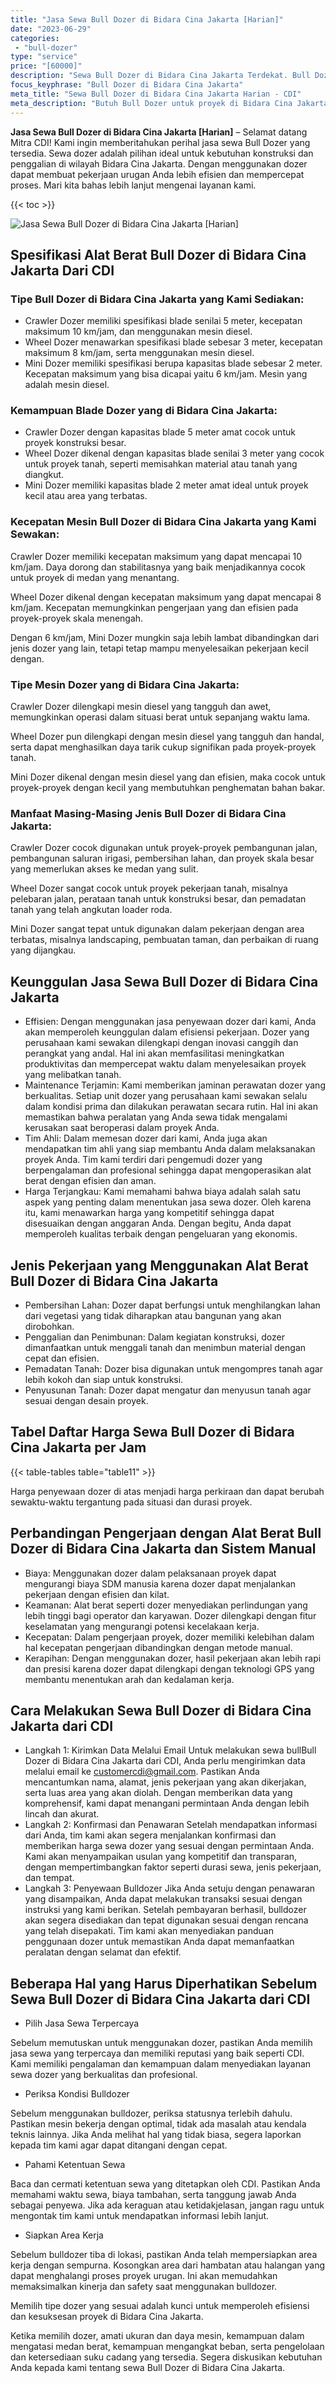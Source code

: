 ```yaml
---
title: "Jasa Sewa Bull Dozer di Bidara Cina Jakarta [Harian]"
date: "2023-06-29"
categories:
 - "bull-dozer"
type: "service"
price: "[60000]"
description: "Sewa Bull Dozer di Bidara Cina Jakarta Terdekat. Bull Dozer ini menjadi solusi utama dalam proyek pembangunan sebagai alat berat berkualitas tinggi dan produktif. Hubungi kami untuk informasi lebih detail."
focus_keyphrase: "Bull Dozer di Bidara Cina Jakarta"
meta_title: "Sewa Bull Dozer di Bidara Cina Jakarta Harian - CDI"
meta_description: "Butuh Bull Dozer untuk proyek di Bidara Cina Jakarta? Kami adalah solusi tepat dengan penawaran terbaik. Segera hubungi kami."
---
```


**Jasa Sewa Bull Dozer di Bidara Cina Jakarta [Harian]** – Selamat datang Mitra CDI! Kami ingin memberitahukan perihal jasa sewa Bull Dozer yang tersedia. Sewa dozer adalah pilihan ideal untuk kebutuhan konstruksi dan penggalian di wilayah Bidara Cina Jakarta. Dengan menggunakan dozer dapat membuat pekerjaan urugan Anda lebih efisien dan mempercepat proses. Mari kita bahas lebih lanjut mengenai layanan kami.

{{< toc >}}

![Jasa Sewa Bull Dozer di Bidara Cina Jakarta [Harian]](/images/bull-dozer/bull-dozer-22.jpg)

## Spesifikasi Alat Berat Bull Dozer di Bidara Cina Jakarta Dari CDI

### Tipe Bull Dozer di Bidara Cina Jakarta yang Kami Sediakan:

*   Crawler Dozer memiliki spesifikasi blade senilai 5 meter, kecepatan maksimum 10 km/jam, dan menggunakan mesin diesel.
*   Wheel Dozer menawarkan spesifikasi blade sebesar 3 meter, kecepatan maksimum 8 km/jam, serta menggunakan mesin diesel.
*   Mini Dozer memiliki spesifikasi berupa kapasitas blade sebesar 2 meter. Kecepatan maksimum yang bisa dicapai yaitu 6 km/jam. Mesin yang adalah mesin diesel.

### Kemampuan Blade Dozer yang di Bidara Cina Jakarta:

*   Crawler Dozer dengan kapasitas blade 5 meter amat cocok untuk proyek konstruksi besar.
*   Wheel Dozer dikenal dengan kapasitas blade senilai 3 meter yang cocok untuk proyek tanah, seperti memisahkan material atau tanah yang diangkut.
*   Mini Dozer memiliki kapasitas blade 2 meter amat ideal untuk proyek kecil atau area yang terbatas.

### Kecepatan Mesin Bull Dozer di Bidara Cina Jakarta yang Kami Sewakan:

Crawler Dozer memiliki kecepatan maksimum yang dapat mencapai 10 km/jam. Daya dorong dan stabilitasnya yang baik menjadikannya cocok untuk proyek di medan yang menantang.

Wheel Dozer dikenal dengan kecepatan maksimum yang dapat mencapai 8 km/jam. Kecepatan memungkinkan pengerjaan yang dan efisien pada proyek-proyek skala menengah.

Dengan 6 km/jam, Mini Dozer mungkin saja lebih lambat dibandingkan dari jenis dozer yang lain, tetapi tetap mampu menyelesaikan pekerjaan kecil dengan.

### Tipe Mesin Dozer yang di Bidara Cina Jakarta:

Crawler Dozer dilengkapi mesin diesel yang tangguh dan awet, memungkinkan operasi dalam situasi berat untuk sepanjang waktu lama.

Wheel Dozer pun dilengkapi dengan mesin diesel yang tangguh dan handal, serta dapat menghasilkan daya tarik cukup signifikan pada proyek-proyek tanah.

Mini Dozer dikenal dengan mesin diesel yang dan efisien, maka cocok untuk proyek-proyek dengan kecil yang membutuhkan penghematan bahan bakar.

### Manfaat Masing-Masing Jenis Bull Dozer di Bidara Cina Jakarta:

Crawler Dozer cocok digunakan untuk proyek-proyek pembangunan jalan, pembangunan saluran irigasi, pembersihan lahan, dan proyek skala besar yang memerlukan akses ke medan yang sulit.

Wheel Dozer sangat cocok untuk proyek pekerjaan tanah, misalnya pelebaran jalan, perataan tanah untuk konstruksi besar, dan pemadatan tanah yang telah angkutan loader roda.

Mini Dozer sangat tepat untuk digunakan dalam pekerjaan dengan area terbatas, misalnya landscaping, pembuatan taman, dan perbaikan di ruang yang dijangkau.

## Keunggulan Jasa Sewa Bull Dozer di Bidara Cina Jakarta

*   Effisien: Dengan menggunakan jasa penyewaan dozer dari kami, Anda akan memperoleh keunggulan dalam efisiensi pekerjaan. Dozer yang perusahaan kami sewakan dilengkapi dengan inovasi canggih dan perangkat yang andal. Hal ini akan memfasilitasi meningkatkan produktivitas dan mempercepat waktu dalam menyelesaikan proyek yang melibatkan tanah.
*   Maintenance Terjamin: Kami memberikan jaminan perawatan dozer yang berkualitas. Setiap unit dozer yang perusahaan kami sewakan selalu dalam kondisi prima dan dilakukan perawatan secara rutin. Hal ini akan memastikan bahwa peralatan yang Anda sewa tidak mengalami kerusakan saat beroperasi dalam proyek Anda.
*   Tim Ahli: Dalam memesan dozer dari kami, Anda juga akan mendapatkan tim ahli yang siap membantu Anda dalam melaksanakan proyek Anda. Tim kami terdiri dari pengemudi dozer yang berpengalaman dan profesional sehingga dapat mengoperasikan alat berat dengan efisien dan aman.
*   Harga Terjangkau: Kami memahami bahwa biaya adalah salah satu aspek yang penting dalam menentukan jasa sewa dozer. Oleh karena itu, kami menawarkan harga yang kompetitif sehingga dapat disesuaikan dengan anggaran Anda. Dengan begitu, Anda dapat memperoleh kualitas terbaik dengan pengeluaran yang ekonomis.

## Jenis Pekerjaan yang Menggunakan Alat Berat Bull Dozer di Bidara Cina Jakarta

*   Pembersihan Lahan: Dozer dapat berfungsi untuk menghilangkan lahan dari vegetasi yang tidak diharapkan atau bangunan yang akan dirobohkan.
*   Penggalian dan Penimbunan: Dalam kegiatan konstruksi, dozer dimanfaatkan untuk menggali tanah dan menimbun material dengan cepat dan efisien.
*   Pemadatan Tanah: Dozer bisa digunakan untuk mengompres tanah agar lebih kokoh dan siap untuk konstruksi.
*   Penyusunan Tanah: Dozer dapat mengatur dan menyusun tanah agar sesuai dengan desain proyek.

## Tabel Daftar Harga Sewa Bull Dozer di Bidara Cina Jakarta per Jam

{{< table-tables table="table11" >}}

Harga penyewaan dozer di atas menjadi harga perkiraan dan dapat berubah sewaktu-waktu tergantung pada situasi dan durasi proyek.

## Perbandingan Pengerjaan dengan Alat Berat Bull Dozer di Bidara Cina Jakarta dan Sistem Manual

*   Biaya: Menggunakan dozer dalam pelaksanaan proyek dapat mengurangi biaya SDM manusia karena dozer dapat menjalankan pekerjaan dengan efisien dan kilat.
*   Keamanan: Alat berat seperti dozer menyediakan perlindungan yang lebih tinggi bagi operator dan karyawan. Dozer dilengkapi dengan fitur keselamatan yang mengurangi potensi kecelakaan kerja.
*   Kecepatan: Dalam pengerjaan proyek, dozer memiliki kelebihan dalam hal kecepatan pengerjaan dibandingkan dengan metode manual.
*   Kerapihan: Dengan menggunakan dozer, hasil pekerjaan akan lebih rapi dan presisi karena dozer dapat dilengkapi dengan teknologi GPS yang membantu menentukan arah dan kedalaman kerja.

## Cara Melakukan Sewa Bull Dozer di Bidara Cina Jakarta dari CDI

*   Langkah 1: Kirimkan Data Melalui Email
Untuk melakukan sewa bullBull Dozer di Bidara Cina Jakarta dari CDI, Anda perlu mengirimkan data melalui email ke customercdi@gmail.com. Pastikan Anda mencantumkan nama, alamat, jenis pekerjaan yang akan dikerjakan, serta luas area yang akan diolah. Dengan memberikan data yang komprehensif, kami dapat menangani permintaan Anda dengan lebih lincah dan akurat.
*   Langkah 2: Konfirmasi dan Penawaran
Setelah mendapatkan informasi dari Anda, tim kami akan segera menjalankan konfirmasi dan memberikan harga sewa dozer yang sesuai dengan permintaan Anda. Kami akan menyampaikan usulan yang kompetitif dan transparan, dengan mempertimbangkan faktor seperti durasi sewa, jenis pekerjaan, dan tempat.
*   Langkah 3: Penyewaan Bulldozer
Jika Anda setuju dengan penawaran yang disampaikan, Anda dapat melakukan transaksi sesuai dengan instruksi yang kami berikan. Setelah pembayaran berhasil, bulldozer akan segera disediakan dan tepat digunakan sesuai dengan rencana yang telah disepakati. Tim kami akan menyediakan panduan penggunaan dozer untuk memastikan Anda dapat memanfaatkan peralatan dengan selamat dan efektif.

## Beberapa Hal yang Harus Diperhatikan Sebelum Sewa Bull Dozer di Bidara Cina Jakarta dari CDI

*   Pilih Jasa Sewa Terpercaya

Sebelum memutuskan untuk menggunakan dozer, pastikan Anda memilih jasa sewa yang terpercaya dan memiliki reputasi yang baik seperti CDI. Kami memiliki pengalaman dan kemampuan dalam menyediakan layanan sewa dozer yang berkualitas dan profesional.
*   Periksa Kondisi Bulldozer

Sebelum menggunakan bulldozer, periksa statusnya terlebih dahulu. Pastikan mesin bekerja dengan optimal, tidak ada masalah atau kendala teknis lainnya. Jika Anda melihat hal yang tidak biasa, segera laporkan kepada tim kami agar dapat ditangani dengan cepat.
*   Pahami Ketentuan Sewa

Baca dan cermati ketentuan sewa yang ditetapkan oleh CDI. Pastikan Anda memahami waktu sewa, biaya tambahan, serta tanggung jawab Anda sebagai penyewa. Jika ada keraguan atau ketidakjelasan, jangan ragu untuk mengontak tim kami untuk mendapatkan informasi lebih lanjut.
*   Siapkan Area Kerja

Sebelum bulldozer tiba di lokasi, pastikan Anda telah mempersiapkan area kerja dengan sempurna. Kosongkan area dari hambatan atau halangan yang dapat menghalangi proses proyek urugan. Ini akan memudahkan memaksimalkan kinerja dan safety saat menggunakan bulldozer.

Memilih tipe dozer yang sesuai adalah kunci untuk memperoleh efisiensi dan kesuksesan proyek di Bidara Cina Jakarta.

Ketika memilih dozer, amati ukuran dan daya mesin, kemampuan dalam mengatasi medan berat, kemampuan mengangkat beban, serta pengelolaan dan ketersediaan suku cadang yang tersedia. Segera diskusikan kebutuhan Anda kepada kami tentang sewa Bull Dozer di Bidara Cina Jakarta.